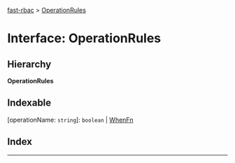 [fast-rbac](../README.md) > [OperationRules](../interfaces/rbac.operationrules.md)

# Interface: OperationRules

## Hierarchy

**OperationRules**

## Indexable

\[operationName: `string`\]:&nbsp;`boolean` \| [WhenFn](../#whenfn)
## Index

---

